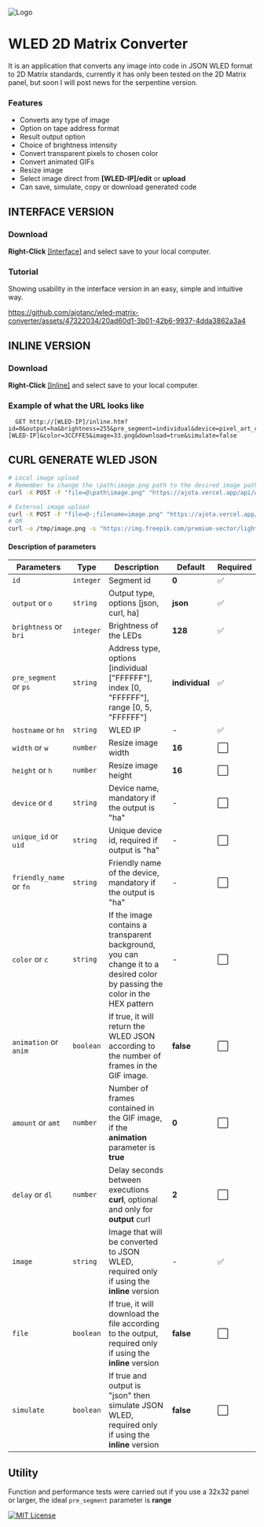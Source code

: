 ![Logo](https://github.com/ajotanc/wled-matrix-converter/assets/47322034/3f03c754-3624-45b7-9a77-21b661562f3d)

# WLED 2D Matrix Converter
It is an application that converts any image into code in JSON WLED format to 2D Matrix standards, currently it has only been tested on the 2D Matrix panel, but soon I will post news for the serpentine version.

### Features
- Converts any type of image
- Option on tape address format
- Result output option
- Choice of brightness intensity
- Convert transparent pixels to chosen color
- Convert animated GIFs
- Resize image
- Select image direct from **[WLED-IP]/edit** or **upload**
- Can save, simulate, copy or download generated code

## INTERFACE VERSION
### Download
**Right-Click** [[Interface]](https://raw.githubusercontent.com/ajotanc/wled-matrix-converter/main/interface.htm) and select save to your local computer.

### Tutorial
Showing usability in the interface version in an easy, simple and intuitive way.

https://github.com/ajotanc/wled-matrix-converter/assets/47322034/20ad60d1-3b01-42b6-9937-4dda3862a3a4

## INLINE VERSION
### Download
**Right-Click** [[Inline]](https://raw.githubusercontent.com/ajotanc/wled-matrix-converter/main/inline.htm) and select save to your local computer.

### Example of what the URL looks like
```
  GET http://[WLED-IP]/inline.htm?id=0&output=ha&brightness=255&pre_segment=individual&device=pixel_art_controller_001&unique_id=pixel_art_controller_001a&friendly_name=PixelArt&hostname=[WLED-IP]&color=3CCFFE5&image=33.png&download=true&simulate=false
```
## CURL GENERATE WLED JSON
```bash
# Local image upload
# Remember to change the \path\image.png path to the desired image path.
curl -X POST -F "file=@\path\image.png" "https://ajota.vercel.app/api/wled/image?id=0&output=json&brightness=255&pre_segment=individual&hostname=10.0.0.41&color=CCFFE5"

# External image upload
curl -X POST -F "file=@-;filename=image.png" "https://ajota.vercel.app/api/wled/image?id=0&output=curl&brightness=255&pre_segment=individual&hostname=10.0.0.41&color=CCFFE5" < <(curl -s "https://img.freepik.com/premium-vector/lightning-pixel-art-gaming-item-game-pixel-lightning_158677-585.jpg")
# OR
curl -o /tmp/image.png -s "https://img.freepik.com/premium-vector/lightning-pixel-art-gaming-item-game-pixel-lightning_158677-585.jpg" && curl -X POST -F "file=@/tmp/image.png" "https://ajota.vercel.app/api/wled/image?id=0&output=curl&brightness=255&pre_segment=individual&hostname=10.0.0.41&color=3CCFFE5"
```

#### Description of parameters
| Parameters | Type | Description | Default | Required |
| ---------- | ---- | ------- | ----------- | -------- | 
| `id` | `integer` | Segment id | **0** | ✅
| `output` or `o` | `string` | Output type, options [json, curl, ha] | **json** | ✅
| `brightness` or `bri` | `integer` | Brightness of the LEDs | **128** | ✅
| `pre_segment` or `ps` | `string` | Address type, options [individual ["FFFFFF"], index [0, "FFFFFF"], range [0, 5, "FFFFFF"] | **individual** | ✅
| `hostname` or `hn` | `string` | WLED IP | - | ✅
| `width` or `w` | `number` | Resize image width | **16** | ⬜️
| `height` or `h` | `number` | Resize image height | **16** | ⬜️
| `device` or `d` | `string` | Device name, mandatory if the output is "ha" | - | ⬜️
| `unique_id` or `uid` | `string` | Unique device id, required if output is "ha" | - | ⬜️
| `friendly_name` or `fn` | `string` | Friendly name of the device, mandatory if the output is "ha" | - | ⬜️
| `color` or `c` | `string` | If the image contains a transparent background, you can change it to a desired color by passing the color in the HEX pattern | - | ⬜️
| `animation` or `anim` | `boolean` | If true, it will return the WLED JSON according to the number of frames in the GIF image. | **false** | ⬜️
| `amount` or `amt` | `number` | Number of frames contained in the GIF image, if the **animation** parameter is **true** | **0** | ⬜️
| `delay` or `dl` | `number` | Delay seconds between executions **curl**, optional and only for **output** curl | **2** | ⬜️
| `image` | `string` | Image that will be converted to JSON WLED, required only if using the **inline** version | - | ✅
| `file` | `boolean` | If true, it will download the file according to the output, required only if using the **inline** version | **false** | ⬜️
| `simulate` | `boolean` | If true and output is "json" then simulate JSON WLED, required only if using the **inline** version | **false** | ⬜️

## Utility
Function and performance tests were carried out if you use a 32x32 panel or larger, the ideal `pre_segment` parameter is **range**

[![MIT License](https://img.shields.io/badge/License-MIT-green.svg)](https://choosealicense.com/licenses/mit/)
